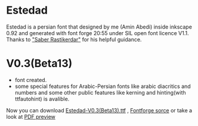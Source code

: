 # Estedad
Estedad is a persian font that designed by me (Amin Abedi) inside inkscape 0.92 and generated with font forge 20:55 under SIL open font licence V1.1.
Thanks to <a href="https://github.com/rastikerdar">"Saber Rastikerdar"</a> for his helpful guidance. 
# V0.3(Beta13)
<ul>
<li>font created.</li>
<li>some special features for Arabic-Persian fonts like arabic diacritics and numbers and some other public features like kerning and hinting(with ttfautohint) is avalible.</li>
</ul>
Now you can download <a href="https://github.com/aminabedi68/Estedad/blob/master/V%200.3-Beta13/Font/Estedad-V0.3(Beta13).ttf">Estedad-V0.3(Beta13).ttf</a> , <a href="https://github.com/aminabedi68/Estedad/blob/master/V%200.3-Beta13/Source/Estedad-V0.3(Beta13).sfd">Fontforge sorce</a> or take a look at <a href="https://github.com/aminabedi68/Estedad/blob/master/V%200.3-Beta13/Preview.pdf">PDF preview</a>
